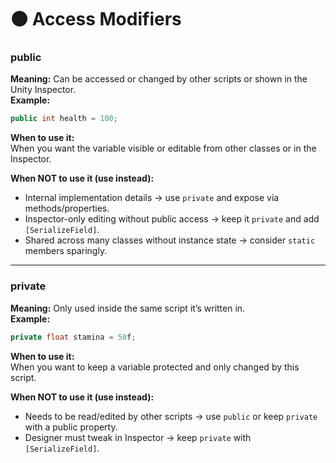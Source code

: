 # 🟠 Access Modifiers

### public

**Meaning:** Can be accessed or changed by other scripts or shown in the Unity Inspector.  
**Example:**

```csharp
public int health = 100;
```

**When to use it:**  
When you want the variable visible or editable from other classes or in the Inspector.

**When NOT to use it (use instead):**

- Internal implementation details → use `private` and expose via methods/properties.
- Inspector-only editing without public access → keep it `private` and add `[SerializeField]`.
- Shared across many classes without instance state → consider `static` members sparingly.

---

### private

**Meaning:** Only used inside the same script it’s written in.  
**Example:**

```csharp
private float stamina = 50f;
```

**When to use it:**  
When you want to keep a variable protected and only changed by this script.

**When NOT to use it (use instead):**

- Needs to be read/edited by other scripts → use `public` or keep `private` with a public property.
- Designer must tweak in Inspector → keep `private` with `[SerializeField]`.
